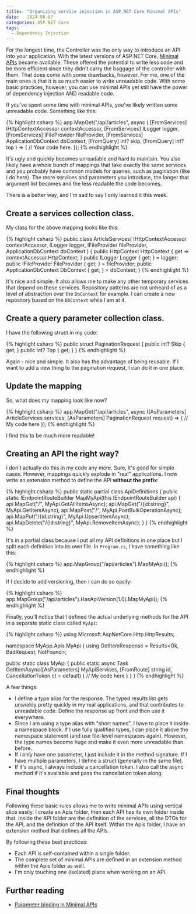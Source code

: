 ```yaml
---
title:  "Organizing service injection in ASP.NET Core Minimal APIs"
date:   2024-08-07
categories: ASP.NET Core
tags:
  - Dependency Injection
---
```


For the longest time, the Controller was the only way to introduce an API into your application.  With the latest versions of ASP.NET Core, [Minimal APIs](https://learn.microsoft.com/aspnet/core/fundamentals/minimal-apis/overview) became available.  These offered the potential to write less code and be more efficient since they didn't carry the baggage of the controller with them.  That does come with some drawbacks, however. For me, one of the main ones is that it is so much easier to write unreadable code. WIth some basic practices, however, you can use minimal APIs yet still have the power of dependency injection AND readable code.

If you've spent some time with minimal APIs, you've likely written some unreadable code.  Something like this:

{% highlight csharp %}
app.MapGet("/api/articles", async (
  [FromServices] IHttpContextAccessor contextAccessor,
  [FromServices] ILogger<MyApiService> logger,
  [FromServices] IFileProvider fileProvider,
  [FromServices] ApplicationDbContext dbContext,
  [FromQuery] int? skip,
  [FromQuery] int? top
) =>
{
  // Your code here.
});
{% endhighlight %}

It's ugly and quickly becomes unreadable and hard to maintain. You also likely have a whole bunch of mappings that take exactly the same services and you probably have common models for queries, such as pagination (like I do here).  The more services and parameters you introduce, the longer that argument list becomes and the less readable the code becomes.

There is a better way, and I'm sad to say I only learned it this week.

## Create a services collection class.

My class for the above mapping looks like this:

{% highlight csharp %}
public class ArticleServices(
  IHttpContextAccessor contextAccessor,
  ILogger<MyApiService> logger,
  IFileProvider fileProvider,
  ApplicationDbContext dbContext
)
{
  public HttpContext HttpContext { get => contextAccessor.HttpContext; }
  public ILogger Logger { get; } = logger;
  public IFileProvider FileProvider { get; } = fileProvider;
  public ApplicationDbContext DbContext { get; } = dbContext;
}
{% endhighlight %}

It's nice and simple.  It also allows me to make any other temporary services that depend on these services.  Repository patterns are not unheard of as a level of abstraction over the `DbContext` for example.  I can create a new repository based on the `DbContext` while I am at it.

## Create a query parameter collection class.

I have the following struct in my code:

{% highlight csharp %}
public struct PaginationRequest
{
  public int? Skip { get; }
  public int? Top { get; }
}
{% endhighlight %}

Again - nice and simple.  It also has the advantage of being reusable.  If I want to add a new thing to the pagination request, I can do it in one place.

## Update the mapping

So, what does my mapping look like now?

{% highlight csharp %}
app.MapGet("/api/articles", async ([AsParameters] ArticleServices services, [AsParameters] PaginationRequest request) => {
  // My code here
});
{% endhighlight %}

I find this to be much more readable!

## Creating an API the right way?

I don't actually do this in my code any more.  Sure, it's good for simple cases.  However, mappings quickly explode in "real" applications.  I now write an extension method to define the API **without the prefix**:

{% highlight csharp %}
public static partial class ApiDefinitions
{
  public static IEndpointRouteBuilder MapMyApi(this IEndpointRouteBuilder api)
  {
    api.MapGet("/", MyApi.GetAllItemsAsync);
    api.MapGet("/{id:string}", MyApi.GetItemAsync);
    api.MapPost("/", MyApi.PostBulkOperationAsync);
    api.MapPut("/{id:string}", MyApi.UpsertItemAsync);
    api.MapDelete("/{id:string}", MyApi.RemoveItemAsync);
  }
}
{% endhighlight %}

It's in a partial class because I put all my API definitions in one place but I split each definition into its own file.  In `Program.cs`, I have something like this:

{% highlight csharp %}
app.MapGroup("/api/articles").MapMyApi();
{% endhighlight %}

If I decide to add versioning, then I can do so easily:

{% highlight csharp %}
app.MapGroup("/api/articles").HasApiVersion(1.0).MapMyApi();
{% endhighlight %}

Finally, you'll notice that I defined the actual underlying methods for the API in a separate static class called `MyApi`:

{% highlight csharp %}
using Microsoft.AspNetCore.Http.HttpResults;

namespace MyApp.Apis.MyApi
{
  using GetItemResponse = Results<Ok<MyThing>, BadRequest<string>, NotFound>;

  public static class MyApi
  {
    public static async Task<GetItemResponse> GetItemAsync([AsParameters] MyApiServices, [FromRoute] string id, CancellationToken ct = default)
    {
      // My code here
    }
  }
}
{% endhighlight %}

A few things:

* I define a type alias for the response.  The typed results list gets unwieldy pretty quickly in my real applications, and that contributes to unreadable code.  Define the response up front and then use it everywhere.
* Since I am using a type alias with "short names", I have to place it inside a namespace block.  If I use fully qualified types, I can place it above the namespace statement (and use file-level namespaces again).  However, the type names become huge and make it even more unreadable than before.
* If I only have one parameter, I just include it in the method signature.  If I have multiple parameters, I define a struct (generally in the same file).
* If it's async, I always include a cancellation token.  I also call the async method if it's available and pass the cancellation token along.

## Final thoughts

Following these basic rules allows me to write minimal APIs using vertical slice easily.  I create an Apis folder, then each API has its own folder inside that.  Inside the API folder are the definition of the services, all the DTOs for the API, and the definition of the API itself.  Within the Apis folder, I have an extension method that defines all the APIs.

By following these best practices:

* Each API is self-contained within a single folder.
* The complete set of minimal APIs are defined in an extension method within the Apis folder as well.
* I'm only touching one (isolated) place when working on an API.

## Further reading

* [Parameter binding in Minimal APIs](https://learn.microsoft.com/aspnet/core/fundamentals/minimal-apis/parameter-binding)
